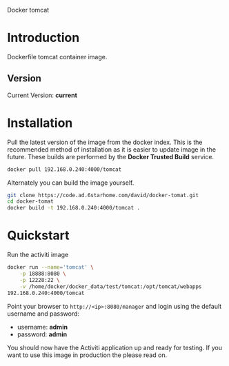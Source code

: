 Docker tomcat
# Introduction

Dockerfile  tomcat container image.

## Version

Current Version: **current**

# Installation

Pull the latest version of the image from the docker index. This is the recommended method of installation as it is easier to update image in the future. These builds are performed by the **Docker Trusted Build** service.

```bash
docker pull 192.168.0.240:4000/tomcat
```

Alternately you can build the image yourself.

```bash
git clone https://code.ad.6starhome.com/david/docker-tomat.git
cd docker-tomat
docker build -t 192.168.0.240:4000/tomcat .
```

# Quickstart

Run the activiti image

```bash
docker run --name='tomcat' \
    -p 18888:8080 \
    -p 12228:22 \
    -v /home/docker/docker_data/test/tomcat:/opt/tomcat/webapps
192.168.0.240:4000/tomcat
```

Point your browser to `http://<ip>:8080/manager` and login using the default username and password:

* username: **admin**
* password: **admin**

You should now have the Activiti application up and ready for testing. If you want to use this image in production the please read on.
